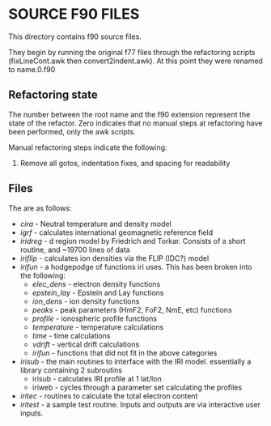 # SOURCE F90 FILES
This directory contains f90 source files.

They begin by running the original f77 files
through the refactoring scripts (fixLineCont.awk
then convert2indent.awk). 
At this point they were renamed to name.0.f90

## Refactoring state
The number between the root name and the f90
extension represent the state of the refactor.
Zero indicates that no manual steps at refactoring have
been performed, only the awk scripts.

Manual refactoring steps indicate the following:

1. Remove all gotos, indentation fixes, and spacing for readability

## Files
The are as follows:
* *cira* - Neutral temperature and density model
* *igrf* - calculates international geomagnetic reference field
* *iridreg* - d region model by Friedrich and Torkar.
              Consists of a short routine, and ~19700 lines of data
* *iriflip* - calculates ion densities via the FLIP (IDC?) model
* *irifun* - a hodgepodge of functions iri uses. 
  This has been broken into the following:
  * *elec_dens* - electron density functions
  * *epstein_lay* - Epstein and Lay functions
  * *ion_dens* - ion density functions
  * *peaks* - peak parameters (HmF2, FoF2, NmE, etc) functions
  * *profile* - ionospheric profile functions
  * *temperature* - temperature calculations
  * *time* - time calculations
  * *vdrift* - vertical drift calculations
  * *irifun* - functions that did not fit in the above categories
* *irisub* - the main routines to interface with the IRI model.
             essentially a library containing 2 subroutins
  * irisub - calculates IRI profile at 1 lat/lon
  * iriweb - cycles through a parameter set calculating the profiles
* *iritec* - routines to calculate the total electron content
* *iritest* - a sample test routine. Inputs and outputs are via interactive user inputs.
